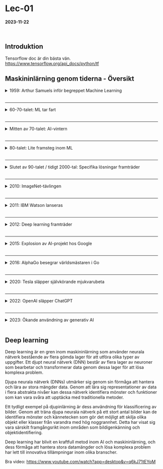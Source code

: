 # Lec-01 
**2023-11-22**

<br>

## Introduktion

Tensorflow doc är din bästa vän. 
https://www.tensorflow.org/api_docs/python/tf

## Maskininlärning genom tiderna - Översikt

<details>
<summary>1959: Arthur Samuels inför begreppet Machine Learning</summary>

- Introducerade Arthur Samuel termen Machine Learning.
- Teorier från 1800-talet kan också ses som ML, vilket antyder att ML började tidigare.

</details>
<br>

---

<details>
<summary>60-70-talet: ML tar fart</summary>

- ML började få fart och betraktades som framtiden.

</details>
<br>

---

<details>
<summary>Mitten av 70-talet: AI-vintern</summary>

- AI-vintern inträffade, vilket resulterade i svårigheter att få finansiering för AI-projekt.

</details>
<br>

---

<details>
<summary>80-talet: Lite framsteg inom ML</summary>

- Utvecklingen av ML började visa lite framsteg.

</details>
<br>

---

<details>
<summary>Slutet av 90-talet / tidigt 2000-tal: Specifika lösningar framträder</summary>

- Specifika lösningar för specifika problem började framträda och vinna popularitet.

</details>
<br>

---

<details>
<summary>2010: ImageNet-tävlingen</summary>

- ImageNet-tävlingen ägde rum.

</details>
<br>

---

<details>
<summary>2011: IBM Watson lanseras</summary>

- IBM Watson lanserades.

</details>
<br>

---

<details>
<summary>2012: Deep learning framträder</summary>

- Deep learning började vinna tävlingar inom AI/ML och hypen kring tekniken ökade.

</details>
<br>

---

<details>
<summary>2015: Explosion av AI-projekt hos Google</summary>

- Google gick från att ha några AI-projekt till närmare 3000 projekt, inklusive AI/ML.

</details>
<br>

---

<details>
<summary>2016: AlphaGo besegrar världsmästaren i Go</summary>

- AlphaGo utmanade och besegrade världsmästaren i Go.

</details>
<br>

---

<details>
<summary>2020: Tesla släpper självkörande mjukvarubeta</summary>

- Tesla släppte sin "beta" av sin mjukvara för helt självkörande bilar.

</details>
<br>

---

<details>
<summary>2022: OpenAI släpper ChatGPT</summary>

- OpenAI släppte ChatGPT.

</details>
<br>

---

<details>
<summary>2023: Ökande användning av generativ AI</summary>

- Användandet av generativ AI ökar exponentiellt.

</details>
<br>

## Deep learning

Deep learning är en gren inom maskininlärning som använder neurala nätverk bestående av flera gömda lager för att utföra olika typer av uppgifter. Ett djupt neural nätverk (DNN) består av flera lager av neuroner som bearbetar och transformerar data genom dessa lager för att lösa komplexa problem.

Djupa neurala nätverk (DNNs) utmärker sig genom sin förmåga att hantera och lära av stora mängder data. Genom att lära sig representationer av data i flera abstrakta nivåer kan dessa nätverk identifiera mönster och funktioner som kan vara svåra att upptäcka med traditionella metoder.

Ett tydligt exempel på djupinlärning är dess användning för klassificering av bilder. Genom att träna djupa neurala nätverk på ett stort antal bilder kan de identifiera mönster och kännetecken som gör det möjligt att skilja olika objekt eller klasser från varandra med hög noggrannhet. Detta har visat sig vara särskilt framgångsrikt inom områden som bildigenkänning och objektidentifiering.

Deep learning har blivit en kraftfull metod inom AI och maskininlärning, och dess förmåga att hantera stora datamängder och lösa komplexa problem har lett till innovativa tillämpningar inom olika branscher.

Bra video: https://www.youtube.com/watch?app=desktop&v=q6kJ71tEYqM